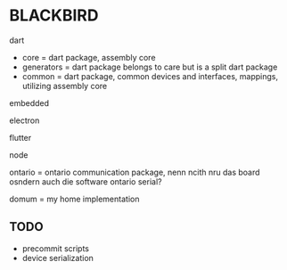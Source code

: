 # BLACKBIRD

dart
 - core = dart package, assembly core
 - generators = dart package belongs to care but is a split dart package
 - common = dart package, common devices and interfaces, mappings, utilizing assembly core

embedded

electron

flutter

node


ontario = ontario communication package, nenn ncith nru das board osndern auch die software ontario
serial?


domum =  my home implementation


## TODO
 - precommit scripts
 - device serialization